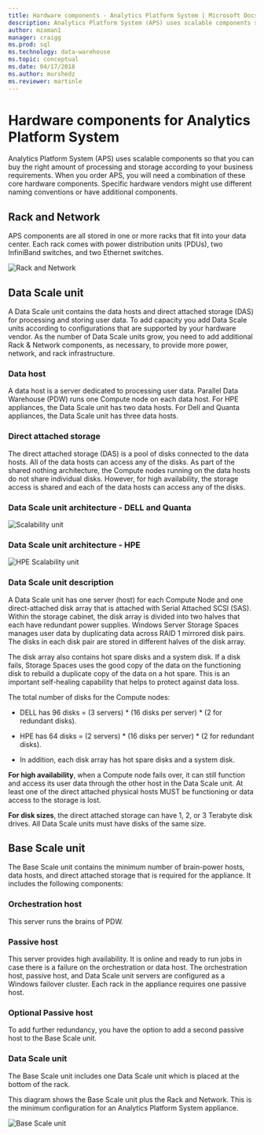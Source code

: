 ```yaml
---
title: Hardware components - Analytics Platform System | Microsoft Docs
description: Analytics Platform System (APS) uses scalable components so that you can buy the right amount of processing and storage according to your business requirements. When you order APS, you will need a combination of these core hardware components.  
author: mzaman1 
manager: craigg
ms.prod: sql
ms.technology: data-warehouse
ms.topic: conceptual
ms.date: 04/17/2018
ms.author: murshedz
ms.reviewer: martinle
---
```


# Hardware components for Analytics Platform System

Analytics Platform System (APS) uses scalable components so that you can buy the right amount of processing and storage according to your business requirements. When you order APS, you will need a combination of these core hardware components. Specific hardware vendors might use different naming conventions or have additional components.  
 
  
## <a name="rackandnetwork"></a>Rack and Network 
 
APS components are all stored in one or more racks that fit into your data center. Each rack comes with power distribution units (PDUs), two InfiniBand switches, and two Ethernet switches.  
  
![Rack and Network](media/rack-and-network.png "APS rack and network")  
  
## <a name="datascaleunit"></a>Data Scale unit
 
A Data Scale unit contains the data hosts and direct attached storage (DAS) for processing and storing user data. To add capacity you add Data Scale units according to configurations that are supported by your hardware vendor. As the number of Data Scale units grow, you need to add additional Rack & Network components, as necessary, to provide more power, network, and rack infrastructure.  
  
### Data host  

A data host is a server dedicated to processing user data. Parallel Data Warehouse (PDW) runs one Compute node on each data host. For HPE appliances, the Data Scale unit has two data hosts. For Dell and Quanta appliances, the Data Scale unit has three data hosts.  
  
### Direct attached storage
 
The direct attached storage (DAS) is a pool of disks connected to the data hosts. All of the data hosts can access any of the disks. As part of the shared nothing architecture, the Compute nodes running on the data hosts do not share individual disks. However, for high availability, the storage access is shared and each of the data hosts can access any of the disks.  
  
### Data Scale unit architecture - DELL and Quanta
  
![Scalability unit](media/scalability-unit-dell.png "Dell Scalability unit")  
  
### Data Scale unit architecture - HPE 
 
![HPE Scalability unit](media/scalability-unit-hpe.png "HPE Scalability unit")  
  
### Data Scale unit description

A Data Scale unit has one server (host) for each Compute Node and one direct-attached disk array that is attached with Serial Attached SCSI (SAS). Within the storage cabinet, the disk array is divided into two halves that each have redundant power supplies. Windows Server Storage Spaces manages user data by duplicating data across RAID 1 mirrored disk pairs. The disks in each disk pair are stored in different halves of the disk array.  
  
The disk array also contains hot spare disks and a system disk. If a disk fails, Storage Spaces uses the good copy of the data on the functioning disk to rebuild a duplicate copy of the data on a hot spare. This is an important self-healing capability that helps to protect against data loss.  
  
The total number of disks for the Compute nodes:  
  
-   DELL has 96 disks = (3 servers) * (16 disks per server) \* (2 for redundant disks).  
  
-   HPE has 64 disks = (2 servers) * (16 disks per server) \* (2 for redundant disks).  
  
-   In addition, each disk array has hot spare disks and a system disk.  
  
**For high availability**, when a Compute node fails over, it can still function and access its user data through the other host in the Data Scale unit. At least one of the direct attached physical hosts MUST be functioning or data access to the storage is lost.  
  
**For disk sizes**, the direct attached storage can have 1, 2, or 3 Terabyte disk drives. All Data Scale units must have disks of the same size.  
  
## <a name="basescaleunit"></a>Base Scale unit 
 
The Base Scale unit contains the minimum number of brain-power hosts, data hosts, and direct attached storage that is required for the appliance. It includes the following components:  
  
### Orchestration host  
This server runs the brains of PDW.
  
### Passive host  
This server provides high availability. It is online and ready to run jobs in case there is a failure on the orchestration or data host. The orchestration host, passive host, and Data Scale unit servers are configured as a Windows failover cluster. Each rack in the appliance requires one passive host.  
  
### Optional Passive host  
To add further redundancy, you have the option to add a second passive host to the Base Scale unit.  
  
### Data Scale unit  
The Base Scale unit includes one Data Scale unit which is placed at the bottom of the rack.  
  
This diagram shows the Base Scale unit plus the Rack and Network. This is the minimum configuration for an Analytics Platform System appliance.  
  
![Base Scale unit](media/base-scale-unit.png "Base Scale unit")  
 
